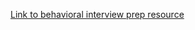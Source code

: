 [Link to behavioral interview prep resource](https://www.techinterviewhandbook.org/behavioral-interview/)
